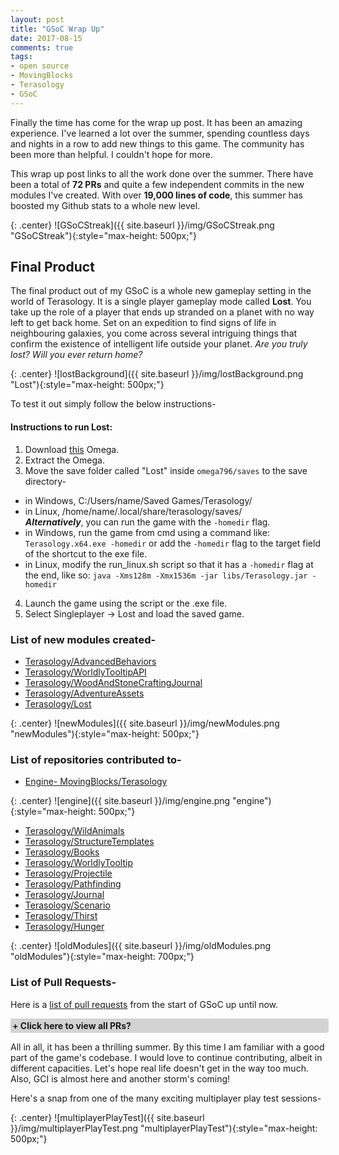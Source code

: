 ```yaml
---
layout: post
title: "GSoC Wrap Up"
date: 2017-08-15
comments: true
tags:
- open source
- MovingBlocks
- Terasology
- GSoC
---
```


<style type="text/css">
.collapsiblecontainer {
width:100%;
border:1px solid #d3d3d3;
}
.collapsiblecontainer div {
width:100%;
}
.collapsiblecontainer .collapsibleheader {
background-color:#d3d3d3;
padding: 2px;
cursor: pointer;
font-weight: bold;
}
.collapsiblecontainer .collapsiblecontent {
display: none;
padding : 5px;
}
</style>
<script src="https://ajax.googleapis.com/ajax/libs/jquery/1.12.0/jquery.min.js"></script>
<script type="text/javascript" src="/js/github-buttons.js"></script> 
<script type="text/javascript">
$(document)  .ready(function()  {
$(".collapsibleheader")  .click(function ()   {
$collapsibleheader = $(this)  ;
//getting the next element
$collapsiblecontent = $collapsibleheader.next()  ;
//open up the collapsiblecontent needed - toggle the slide- if visible, slide up, if not slidedown.
$collapsiblecontent.slideToggle(500, function ()   {
//execute this after slideToggle is done
//change text of collapsibleheader based on visibility of collapsiblecontent div
$collapsibleheader.find("span:first-child")  .text(function ()   {
//change text based on condition
return $collapsiblecontent.is(":visible")   ? "- " : "+ ";
})  ;
})  ;

})  ;
})  ;

</script>

Finally the time has come for the wrap up post. It has been an amazing experience. I've learned a lot over the summer, spending countless days and nights in a row to add new things to this game. The community has been more than helpful. I couldn't hope for more.

This wrap up post links to all the work done over the summer. There have been a total of **72 PRs** and quite a few independent commits in the new modules I've created. With over **19,000 lines of code**, this summer has boosted my Github stats to a whole new level.

{: .center}
![GSoCStreak]({{ site.baseurl }}/img/GSoCStreak.png "GSoCStreak"){:style="max-height: 500px;"}

## Final Product
The final product out of my GSoC is a whole new gameplay setting in the world of Terasology. It is a single player gameplay mode called **Lost**. You take up the role of a player that ends up stranded on a planet with no way left to get back home. Set on an expedition to find signs of life in neighbouring galaxies, you come across several intriguing things that confirm the existence of intelligent life outside your planet. *Are you truly lost? Will you ever return home?*

{: .center}
![lostBackground]({{ site.baseurl }}/img/lostBackground.png "Lost"){:style="max-height: 500px;"}

To test it out simply follow the below instructions-

#### Instructions to run Lost:
1. Download [this](https://slack-files.com/T03G8SB1X-F6N474GS0-867f5f5289) Omega.
2. Extract the Omega.
3. Move the save folder called "Lost" inside `omega796/saves` to the save directory-
- in Windows, C:/Users/name/Saved Games/Terasology/
- in Linux, /home/name/.local/share/terasology/saves/  
  ***Alternatively***, you can run the game with the `-homedir` flag.  
- in Windows, run the game from cmd using a command like: `Terasology.x64.exe -homedir`
  or add the `-homedir` flag to the target field of the shortcut to the exe file.
- in Linux, modify the run_linux.sh script so that it has a `-homedir` flag at the end, like so:
  `java -Xms128m -Xmx1536m -jar libs/Terasology.jar -homedir`
4. Launch the game using the script or the .exe file.
5. Select Singleplayer -> Lost and load the saved game.

### List of new modules created-

- [Terasology/AdvancedBehaviors](https://github.com/Terasology/AdvancedBehaviors)
- [Terasology/WorldlyTooltipAPI](https://github.com/Terasology/WorldlyTooltipAPI)
- [Terasology/WoodAndStoneCraftingJournal](https://github.com/Terasology/WoodAndStoneCraftingJournal)
- [Terasology/AdventureAssets](https://github.com/Terasology/AdventureAssets)
- [Terasology/Lost](https://github.com/Terasology/Lost)

{: .center}
![newModules]({{ site.baseurl }}/img/newModules.png "newModules"){:style="max-height: 500px;"}

### List of repositories contributed to-

- [Engine- MovingBlocks/Terasology](https://github.com/MovingBlocks/Terasology)

{: .center}
![engine]({{ site.baseurl }}/img/engine.png "engine"){:style="max-height: 500px;"}

- [Terasology/WildAnimals](https://github.com/Terasology/WildAnimals)
- [Terasology/StructureTemplates](https://github.com/Terasology/StructureTemplates)
- [Terasology/Books](https://github.com/Terasology/Books)
- [Terasology/WorldlyTooltip](https://github.com/Terasology/WorldlyTooltip)
- [Terasology/Projectile](https://github.com/Terasology/Projectile)
- [Terasology/Pathfinding](https://github.com/Terasology/Pathfinding)
- [Terasology/Journal](https://github.com/Terasology/Journal)
- [Terasology/Scenario](https://github.com/Terasology/Scenario)
- [Terasology/Thirst](https://github.com/Terasology/Thirst)
- [Terasology/Hunger](https://github.com/Terasology/Hunger)

{: .center}
![oldModules]({{ site.baseurl }}/img/oldModules.png "oldModules"){:style="max-height: 700px;"}

### List of Pull Requests-

Here is a [list of pull requests](https://github.com/pulls?utf8=%E2%9C%93&q=is%3Apr+is%3Amerged+author%3Anihal111+created%3A2017-05-04..2017-08-15+) from the start of GSoC up until now.

<div class="collapsiblecontainer">
<div class="collapsibleheader"><span>+ </span><span>Click here to view all PRs?</span></div>
<div class="collapsiblecontent">
<a href="https://github.com/MovingBlocks/Terasology/pull/3065"><strong>MovingBlocks/Terasology</strong> Added setSpawnLocation command</a><br />
<a href="https://github.com/Terasology/AdventureAssets/pull/20"><strong>Terasology/AdventureAssets</strong> Added MCQ Button Door</a><br />
<a href="https://github.com/MovingBlocks/Terasology/pull/3061"><strong>MovingBlocks/Terasology</strong> Added removeAllWidgets method API UI</a><br />
<a href="https://github.com/MovingBlocks/Terasology/pull/3033"><strong>MovingBlocks/Terasology</strong> Dead players alive-d on join</a><br />
<a href="https://github.com/Terasology/StructureTemplates/pull/20"><strong>Terasology/StructureTemplates</strong> Consumes AttackEvent for BlockRegions</a><br />
<a href="https://github.com/MovingBlocks/Terasology/pull/3030"><strong>MovingBlocks/Terasology</strong> PlayerDeath event should be sent to character entity</a><br />
<a href="https://github.com/Terasology/Hunger/pull/12"><strong>Terasology/Hunger</strong> Fix for Hunger related Alive/Death handling</a><br />
<a href="https://github.com/Terasology/Thirst/pull/5"><strong>Terasology/Thirst</strong> Fix for Thirst related Alive/Death handling</a><br />
<a href="https://github.com/Terasology/AdventureAssets/pull/19"><strong>Terasology/AdventureAssets</strong> Added NoInteraction component</a><br />
<a href="https://github.com/MovingBlocks/Terasology/pull/3024"><strong>MovingBlocks/Terasology</strong> Checking isHeadless from DisplayDevice</a><br />
<a href="https://github.com/MovingBlocks/Terasology/pull/3020"><strong>MovingBlocks/Terasology</strong> Change ActivationPredicted to consumable event</a><br />
<a href="https://github.com/Terasology/StructureTemplates/pull/18"><strong>Terasology/StructureTemplates</strong> Consuming ActivationPredicted event</a><br />
<a href="https://github.com/Terasology/Scenario/pull/33"><strong>Terasology/Scenario</strong> Added Protected Regions and Resizing functionality</a><br />
<a href="https://github.com/Terasology/Projectile/pull/4"><strong>Terasology/Projectile</strong> MaxDistance check during displacement calculation</a><br />
<a href="https://github.com/Terasology/AdventureAssets/pull/18"><strong>Terasology/AdventureAssets</strong> Structure Template Integration fixes</a><br />
<a href="https://github.com/Terasology/Books/pull/15"><strong>Terasology/Books</strong> Multiplayer + newline fix</a><br />
<a href="https://github.com/Terasology/AdventureAssets/pull/17"><strong>Terasology/AdventureAssets</strong> Swinging Blade is multiplayer ready</a><br />
<a href="https://github.com/Terasology/AdventureAssets/pull/16"><strong>Terasology/AdventureAssets</strong> WipeOut is multiplayer ready</a><br />
<a href="https://github.com/Terasology/AdventureAssets/pull/15"><strong>Terasology/AdventureAssets</strong> Fixed Fireball Launcher for multiplayer</a><br />
<a href="https://github.com/Terasology/AdventureAssets/pull/14"><strong>Terasology/AdventureAssets</strong> Door works in multiplayer</a><br />
<a href="https://github.com/Terasology/AdventureAssets/pull/13"><strong>Terasology/AdventureAssets</strong> Password Door is now multiplayer ready</a><br />
<a href="https://github.com/MovingBlocks/Terasology/pull/2994"><strong>MovingBlocks/Terasology</strong> Added door related events</a><br />
<a href="https://github.com/MovingBlocks/Terasology/pull/2993"><strong>MovingBlocks/Terasology</strong> FloatingTextRenderer accepts multiple \n separated lines</a><br />
<a href="https://github.com/MovingBlocks/Terasology/pull/2988"><strong>MovingBlocks/Terasology</strong> Multiline UIText, enter produces newline</a><br />
<a href="https://github.com/MovingBlocks/Terasology/pull/2987"><strong>MovingBlocks/Terasology</strong> Store DoorRegion prefab as component parameter</a><br />
<a href="https://github.com/Terasology/AdventureAssets/pull/12"><strong>Terasology/AdventureAssets</strong> Added a UI Screen Password locked Door</a><br />
<a href="https://github.com/MovingBlocks/Terasology/pull/2983"><strong>MovingBlocks/Terasology</strong> Separated spawnLocation calculation from respawnPlayer method</a><br />
<a href="https://github.com/Terasology/AdventureAssets/pull/11"><strong>Terasology/AdventureAssets</strong> Add the Revival Stone</a><br />
<a href="https://github.com/Terasology/AdventureAssets/pull/10"><strong>Terasology/AdventureAssets</strong> Moved duplicate methods to utility class</a><br />
<a href="https://github.com/Terasology/AdventureAssets/pull/9"><strong>Terasology/AdventureAssets</strong> Remember rotation after mining of trap blocks</a><br />
<a href="https://github.com/Terasology/Projectile/pull/3"><strong>Terasology/Projectile</strong> Revert to old constructor</a><br />
<a href="https://github.com/Terasology/AdventureAssets/pull/8"><strong>Terasology/AdventureAssets</strong> Added more parameters for Fireball with Structure Template integration</a><br />
<a href="https://github.com/Terasology/Projectile/pull/2"><strong>Terasology/Projectile</strong> Changed CollisionGroup filter to ALL</a><br />
<a href="https://github.com/Terasology/Projectile/pull/1"><strong>Terasology/Projectile</strong> Added new event constructor for configurable maxDistance</a><br />
<a href="https://github.com/Terasology/DamagingBlocks/pull/6"><strong>Terasology/DamagingBlocks</strong> Reverted the AliveCharacter check</a><br />
<a href="https://github.com/Terasology/AdventureAssets/pull/6"><strong>Terasology/AdventureAssets</strong> Added Fireball Launcher</a><br />
<a href="https://github.com/MovingBlocks/Terasology/pull/2982"><strong>MovingBlocks/Terasology</strong> Prevents player entity from being destroyed after death onDamage</a><br />
<a href="https://github.com/Terasology/DamagingBlocks/pull/5"><strong>Terasology/DamagingBlocks</strong> Added Alive Character check</a><br />
<a href="https://github.com/Terasology/AdventureAssets/pull/5"><strong>Terasology/AdventureAssets</strong> Added Wipeout</a><br />
<a href="https://github.com/Terasology/AdventureAssets/pull/4"><strong>Terasology/AdventureAssets</strong> Changed trap placement approach to root block</a><br />
<a href="https://github.com/Terasology/AdventureAssets/pull/3"><strong>Terasology/AdventureAssets</strong> Changed trapPlaceholder block shape and fixed readme</a><br />
<a href="https://github.com/Terasology/StructureTemplates/pull/16"><strong>Terasology/StructureTemplates</strong> Moved rotation logic</a><br />
<a href="https://github.com/MovingBlocks/Terasology/pull/2973"><strong>MovingBlocks/Terasology</strong> Fixes <code class="highlighter-rouge">dumpEntities</code> console command</a><br />
<a href="https://github.com/Terasology/AdventureAssets/pull/2"><strong>Terasology/AdventureAssets</strong> Added SwingingBlade</a><br />
<a href="https://github.com/Terasology/StructureTemplates/pull/15"><strong>Terasology/StructureTemplates</strong> Added rotation logic for spawning entities</a><br />
<a href="https://github.com/Terasology/AdventureAssets/pull/1"><strong>Terasology/AdventureAssets</strong> Add module.txt and gitignore</a><br />
<a href="https://github.com/Terasology/AdvancedBehaviors/pull/7"><strong>Terasology/AdvancedBehaviors</strong> Added alive character check</a><br />
<a href="https://github.com/Terasology/Pathfinding/pull/31"><strong>Terasology/Pathfinding</strong> Added alive character check</a><br />
<a href="https://github.com/Terasology/WildAnimals/pull/16"><strong>Terasology/WildAnimals</strong> Added alive character component</a><br />
<a href="https://github.com/Terasology/GooeysQuests/pull/14"><strong>Terasology/GooeysQuests</strong> Added alive character component</a><br />
<a href="https://github.com/Terasology/Journal/pull/4"><strong>Terasology/Journal</strong> Added Recipe and Image paragraph</a><br />
<a href="https://github.com/Terasology/WoodCrafting/pull/3"><strong>Terasology/WoodCrafting</strong> Moved generators to NeoTTA</a><br />
<a href="https://github.com/Terasology/NeoTTA/pull/1"><strong>Terasology/NeoTTA</strong> Moved generators from WoodCrafting</a><br />
<a href="https://github.com/MovingBlocks/Terasology/pull/2962"><strong>MovingBlocks/Terasology</strong> Fixed eye height movement debug command</a><br />
<a href="https://github.com/Terasology/PhysicalStats/pull/3"><strong>Terasology/PhysicalStats</strong> Fixes missing save component bugs</a><br />
<a href="https://github.com/MovingBlocks/Terasology/pull/2958"><strong>MovingBlocks/Terasology</strong> Do not destroy player entity completely on death</a><br />
<a href="https://github.com/Terasology/Journal/pull/3"><strong>Terasology/Journal</strong> Adds different colored entries for Unread Journal entries</a><br />
<a href="https://github.com/Terasology/Pathfinding/pull/30"><strong>Terasology/Pathfinding</strong> Fixed intelligent flee</a><br />
<a href="https://github.com/Terasology/AdvancedBehaviors/pull/6"><strong>Terasology/AdvancedBehaviors</strong> Added intelligent flee</a><br />
<a href="https://github.com/Terasology/Pathfinding/pull/29"><strong>Terasology/Pathfinding</strong> Added intelligent flee</a><br />
<a href="https://github.com/Terasology/AdvancedBehaviors/pull/5"><strong>Terasology/AdvancedBehaviors</strong> Refactor</a><br />
<a href="https://github.com/Terasology/AdvancedBehaviors/pull/3"><strong>Terasology/AdvancedBehaviors</strong> Added the fleeInProximity package</a><br />
<a href="https://github.com/Terasology/WildAnimals/pull/15"><strong>Terasology/WildAnimals</strong> Added a scaredDeer</a><br />
<a href="https://github.com/Terasology/AdvancedBehaviors/pull/2"><strong>Terasology/AdvancedBehaviors</strong> Added followInProximity package</a><br />
<a href="https://github.com/Terasology/WildAnimals/pull/14"><strong>Terasology/WildAnimals</strong> Added a friendlyDeer</a><br />
<a href="https://github.com/Terasology/WildAnimals/pull/13"><strong>Terasology/WildAnimals</strong> Moved packages to AdvancedBehaviors** module</a><br />
<a href="https://github.com/Terasology/AdvancedBehaviors/pull/1"><strong>Terasology/AdvancedBehaviors</strong> Moved packages from WildAnimals** module</a><br />
<a href="https://github.com/Terasology/WildAnimals/pull/12"><strong>Terasology/WildAnimals</strong> AttackInProximity- adds hostile-stray behavior switching</a><br />
<a href="https://github.com/Terasology/FunnyBlocks/pull/11"><strong>Terasology/FunnyBlocks</strong> Portals work in multiplayer</a><br />
<a href="https://github.com/Terasology/WildAnimals/pull/10"><strong>Terasology/WildAnimals</strong> Added aggressiveDeer</a><br />
<a href="https://github.com/Terasology/WorldlyTooltip/pull/7"><strong>Terasology/WorldlyTooltip</strong> Configured with WorldlyTooltipAPI module</a><br />
<a href="https://github.com/MovingBlocks/Terasology/pull/2932"><strong>MovingBlocks/Terasology</strong> Fixes the blocker #2913</a><br />
<a href="https://github.com/Terasology/WorldlyTooltip/pull/6"><strong>Terasology/WorldlyTooltip</strong> Added character entity support</a><br />
<a href="https://github.com/MovingBlocks/Terasology/pull/2930"><strong>MovingBlocks/Terasology</strong> BehaviorSystem- use cachedInterpreters</a><br />
<a href="https://github.com/MovingBlocks/Terasology/pull/2929"><strong>MovingBlocks/Terasology</strong> Worldly tooltip addition for character entities</a><br />
<a href="https://github.com/Terasology/WildAnimals/pull/9"><strong>Terasology/WildAnimals</strong> Worldly tooltip Integration</a>
</div>
</div>

All in all, it has been a thrilling summer. By this time I am familiar with a good part of the game's codebase. I would love to continue contributing, albeit in different capacities. Let's hope real life doesn't get in the way too much. Also, GCI is almost here and another storm's coming!

Here's a snap from one of the many exciting multiplayer play test sessions-

{: .center}
![multiplayerPlayTest]({{ site.baseurl }}/img/multiplayerPlayTest.png "multiplayerPlayTest"){:style="max-height: 500px;"}